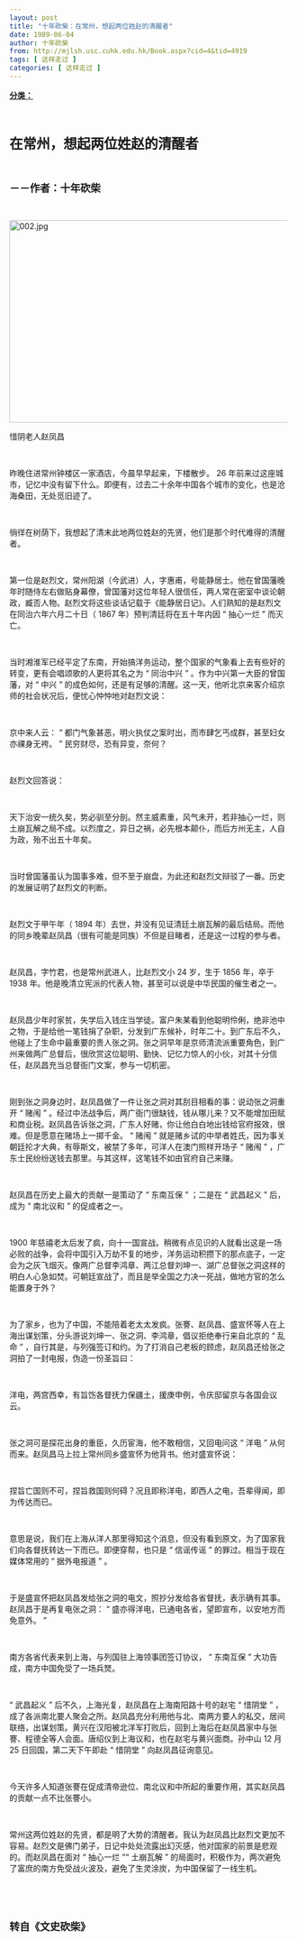 ```yaml
---
layout: post
title: "十年砍柴：在常州，想起两位姓赵的清醒者"
date: 1989-06-04
author: 十年砍柴
from: http://mjlsh.usc.cuhk.edu.hk/Book.aspx?cid=4&tid=4919
tags: [ 这样走过 ]
categories: [ 这样走过 ]
---
```


<div style="margin: 15px 10px 10px 0px;">
 <div>
  <span id="ctl00_ContentPlaceHolder1_chapter1_SubjectLabel" style="font-weight:bold;text-decoration:underline;">
   分类：
  </span>
 </div>
 <p class="p1">
  <b>
   <font size="5">
    <span class="s1">
    </span>
    <br/>
   </font>
  </b>
 </p>
 <p class="p2">
  <span class="s1">
   <b>
    <font size="5">
     在常州，想起两位姓赵的清醒者
    </font>
   </b>
  </span>
 </p>
 <p class="p1">
  <b>
   <font size="4">
    <span class="s1">
    </span>
    <br/>
   </font>
  </b>
 </p>
 <p class="p2">
  <span class="s1">
   <b>
    <font size="4">
     －－作者：十年砍柴
    </font>
   </b>
  </span>
 </p>
 <p class="p1">
  <span class="s1">
  </span>
  <br/>
 </p>
 <p class="p3">
  <span class="s1">
   <img alt="002.jpg" border="0" height="359" src="/medias/contents/4919/002.jpg" width="500"/>
  </span>
 </p>
 <p class="p2">
  <span class="s1">
   惜阴老人赵凤昌
  </span>
 </p>
 <p class="p1">
  <span class="s1">
  </span>
  <br/>
 </p>
 <p class="p2">
  <span class="s1">
   昨晚住进常州钟楼区一家酒店，今晨早早起来，下楼散步。
  </span>
  <span class="s2">
   26
  </span>
  <span class="s1">
   年前来过这座城市，记忆中没有留下什么。即便有，过去二十余年中国各个城市的变化，也是沧海桑田，无处觅旧迹了。
  </span>
 </p>
 <p class="p1">
  <span class="s1">
  </span>
  <br/>
 </p>
 <p class="p2">
  <span class="s1">
   徜徉在树荫下，我想起了清末此地两位姓赵的先贤，他们是那个时代难得的清醒者。
  </span>
 </p>
 <p class="p1">
  <span class="s1">
  </span>
  <br/>
 </p>
 <p class="p2">
  <span class="s1">
   第一位是赵烈文，常州阳湖（今武进）人，字惠甫，号能静居士。他在曾国藩晚年时随侍左右做贴身幕僚，曾国藩对这位年轻人很信任，两人常在密室中谈论朝政，臧否人物。赵烈文将这些谈话记载于《能静居日记》。人们熟知的是赵烈文在同治六年六月二十日（
  </span>
  <span class="s2">
   1867
  </span>
  <span class="s1">
   年）预判清廷将在五十年内因
  </span>
  <span class="s2">
   “
  </span>
  <span class="s1">
   抽心一烂
  </span>
  <span class="s2">
   ”
  </span>
  <span class="s1">
   而灭亡。
  </span>
 </p>
 <p class="p1">
  <span class="s1">
  </span>
  <br/>
 </p>
 <p class="p2">
  <span class="s1">
   当时湘淮军已经平定了东南，开始搞洋务运动，整个国家的气象看上去有些好的转变，更有会唱颂歌的人更将其名之为
  </span>
  <span class="s2">
   “
  </span>
  <span class="s1">
   同治中兴
  </span>
  <span class="s2">
   ”
  </span>
  <span class="s1">
   。作为中兴第一大臣的曾国藩，对
  </span>
  <span class="s2">
   “
  </span>
  <span class="s1">
   中兴
  </span>
  <span class="s2">
   ”
  </span>
  <span class="s1">
   的成色如何，还是有足够的清醒。这一天，他听北京来客介绍京师的社会状况后，便忧心忡忡地对赵烈文说：
  </span>
 </p>
 <p class="p1">
  <span class="s1">
  </span>
  <br/>
 </p>
 <p class="p2">
  <span class="s1">
   京中来人云：
  </span>
  <span class="s2">
   “
  </span>
  <span class="s1">
   都门气象甚恶，明火执仗之案时出，而市肆乞丐成群，甚至妇女亦祼身无袴。
  </span>
  <span class="s2">
   ”
  </span>
  <span class="s1">
   民穷财尽，恐有异变，奈何？
  </span>
 </p>
 <p class="p1">
  <span class="s1">
  </span>
  <br/>
 </p>
 <p class="p2">
  <span class="s1">
   赵烈文回答说：
  </span>
 </p>
 <p class="p1">
  <span class="s1">
  </span>
  <br/>
 </p>
 <p class="p2">
  <span class="s1">
   天下治安一统久矣，势必驯至分剖。然主威素重，风气未开，若非抽心一烂，则土崩瓦解之局不成。以烈度之，异日之祸，必先根本颠仆，而后方州无主，人自为政，殆不出五十年矣。
  </span>
 </p>
 <p class="p1">
  <span class="s1">
  </span>
  <br/>
 </p>
 <p class="p2">
  <span class="s1">
   当时曾国藩虽认为国事多难，但不至于崩盘，为此还和赵烈文辩驳了一番。历史的发展证明了赵烈文的判断。
  </span>
 </p>
 <p class="p1">
  <span class="s1">
  </span>
  <br/>
 </p>
 <p class="p2">
  <span class="s1">
   赵烈文于甲午年（
  </span>
  <span class="s2">
   1894
  </span>
  <span class="s1">
   年）去世，并没有见证清廷土崩瓦解的最后结局。而他的同乡晚辈赵凤昌（很有可能是同族）不但是目睹者，还是这一过程的参与者。
  </span>
 </p>
 <p class="p1">
  <span class="s1">
  </span>
  <br/>
 </p>
 <p class="p2">
  <span class="s1">
   赵凤昌，字竹君，也是常州武进人，比赵烈文小
  </span>
  <span class="s2">
   24
  </span>
  <span class="s1">
   岁，生于
  </span>
  <span class="s2">
   1856
  </span>
  <span class="s1">
   年，卒于
  </span>
  <span class="s2">
   1938
  </span>
  <span class="s1">
   年。他是晚清立宪派的代表人物，甚至可以说是中华民国的催生者之一。
  </span>
 </p>
 <p class="p1">
  <span class="s1">
  </span>
  <br/>
 </p>
 <p class="p2">
  <span class="s1">
   赵凤昌少年时家贫，失学后入钱庄当学徒。富户朱某看到他聪明伶俐，绝非池中之物，于是给他一笔钱捐了杂职，分发到广东候补，时年二十。到广东后不久，他碰上了生命中最重要的贵人张之洞。张之洞早年是京师清流派重要角色，到广州来做两广总督后，很欣赏这位聪明、勤快、记忆力惊人的小伙，对其十分信任，赵凤昌充当总督衙门文案，参与一切机密。
  </span>
 </p>
 <p class="p1">
  <span class="s1">
  </span>
  <br/>
 </p>
 <p class="p2">
  <span class="s1">
   刚到张之洞身边时，赵凤昌做了一件让张之洞对其刮目相看的事：说动张之洞重开
  </span>
  <span class="s2">
   “
  </span>
  <span class="s1">
   赌闱
  </span>
  <span class="s2">
   ”
  </span>
  <span class="s1">
   。经过中法战争后，两广衙门很缺钱，钱从哪儿来？又不能增加田赋和商业税。赵凤昌告诉张之洞，广东人好赌，你让他白白地出钱给官府报效，很难。但是愿意在赌场上一掷千金。
  </span>
  <span class="s2">
   “
  </span>
  <span class="s1">
   赌闱
  </span>
  <span class="s2">
   ”
  </span>
  <span class="s1">
   就是赌乡试的中举者姓氏，因为事关朝廷抡才大典，有辱斯文，被禁了多年，可洋人在澳门照样开场子
  </span>
  <span class="s2">
   “
  </span>
  <span class="s1">
   赌闱
  </span>
  <span class="s2">
   ”
  </span>
  <span class="s1">
   ，广东士民纷纷送钱去那里。与其这样，这笔钱不如由官府自己来赚。
  </span>
 </p>
 <p class="p1">
  <span class="s1">
  </span>
  <br/>
 </p>
 <p class="p2">
  <span class="s1">
   赵凤昌在历史上最大的贡献一是策动了
  </span>
  <span class="s2">
   “
  </span>
  <span class="s1">
   东南互保
  </span>
  <span class="s2">
   ”
  </span>
  <span class="s1">
   ；二是在
  </span>
  <span class="s2">
   “
  </span>
  <span class="s1">
   武昌起义
  </span>
  <span class="s2">
   ”
  </span>
  <span class="s1">
   后，成为
  </span>
  <span class="s2">
   “
  </span>
  <span class="s1">
   南北议和
  </span>
  <span class="s2">
   ”
  </span>
  <span class="s1">
   的促成者之一。
  </span>
 </p>
 <p class="p1">
  <span class="s1">
  </span>
  <br/>
 </p>
 <p class="p2">
  <span class="s2">
   1900
  </span>
  <span class="s1">
   年慈禧老太后发了疯，向十一国宣战。稍微有点见识的人就看出这是一场必败的战争，会将中国引入万劫不复的地步，洋务运动积攒下的那点底子，一定会为之灰飞烟灭。像两广总督李鸿章、两江总督刘坤一、湖广总督张之洞这样的明白人心急如焚。可朝廷宣战了，而且是举全国之力决一死战，做地方官的怎么能置身于外？
  </span>
 </p>
 <p class="p1">
  <span class="s1">
  </span>
  <br/>
 </p>
 <p class="p2">
  <span class="s1">
   为了家乡，也为了中国，不能陪着老太太发疯。张謇、赵凤昌、盛宣怀等人在上海出谋划策，分头游说刘坤一、张之洞、李鸿章，倡议拒绝奉行来自北京的
  </span>
  <span class="s2">
   “
  </span>
  <span class="s1">
   乱命
  </span>
  <span class="s2">
   ”
  </span>
  <span class="s1">
   ，自行其是，与列强签订和约。为了打消自己老板的顾虑，赵凤昌还给张之洞拍了一封电报，伪造一份圣旨曰：
  </span>
 </p>
 <p class="p1">
  <span class="s1">
  </span>
  <br/>
 </p>
 <p class="p2">
  <span class="s1">
   洋电，两宫西幸，有旨饬各督抚力保疆土，援庚申例，令庆邸留京与各国会议云。
  </span>
 </p>
 <p class="p1">
  <span class="s1">
  </span>
  <br/>
 </p>
 <p class="p2">
  <span class="s1">
   张之洞可是探花出身的重臣，久历宦海，他不敢相信，又回电问这
  </span>
  <span class="s2">
   “
  </span>
  <span class="s1">
   洋电
  </span>
  <span class="s2">
   ”
  </span>
  <span class="s1">
   从何而来。赵凤昌马上拉上常州同乡盛宣怀为他背书。他对盛宣怀说：
  </span>
 </p>
 <p class="p1">
  <span class="s1">
  </span>
  <br/>
 </p>
 <p class="p2">
  <span class="s1">
   捏旨亡国则不可，捏旨救国则何碍？况且即称洋电，即西人之电，吾辈得闻，即为传达而已。
  </span>
 </p>
 <p class="p1">
  <span class="s1">
  </span>
  <br/>
 </p>
 <p class="p2">
  <span class="s1">
   意思是说，我们在上海从洋人那里得知这个消息，但没有看到原文，为了国家我们向各督抚转达一下而已。即便穿帮，也只是
  </span>
  <span class="s2">
   “
  </span>
  <span class="s1">
   信谣传谣
  </span>
  <span class="s2">
   ”
  </span>
  <span class="s1">
   的罪过。相当于现在媒体常用的
  </span>
  <span class="s2">
   “
  </span>
  <span class="s1">
   据外电报道
  </span>
  <span class="s2">
   ”
  </span>
  <span class="s1">
   。
  </span>
 </p>
 <p class="p1">
  <span class="s1">
  </span>
  <br/>
 </p>
 <p class="p2">
  <span class="s1">
   于是盛宣怀把赵凤昌发给张之洞的电文，照抄分发给各省督抚，表示确有其事。赵凤昌于是再复电张之洞：
  </span>
  <span class="s2">
   “
  </span>
  <span class="s1">
   盛亦得洋电，已通电各省，望即宣布，以安地方而免意外。
  </span>
  <span class="s2">
   ”
  </span>
 </p>
 <p class="p1">
  <span class="s1">
  </span>
  <br/>
 </p>
 <p class="p2">
  <span class="s1">
   南方各省代表来到上海，与列国驻上海领事团签订协议，
  </span>
  <span class="s2">
   “
  </span>
  <span class="s1">
   东南互保
  </span>
  <span class="s2">
   ”
  </span>
  <span class="s1">
   大功告成，南方中国免受了一场兵燹。
  </span>
 </p>
 <p class="p1">
  <span class="s1">
  </span>
  <br/>
 </p>
 <p class="p2">
  <span class="s2">
   “
  </span>
  <span class="s1">
   武昌起义
  </span>
  <span class="s2">
   ”
  </span>
  <span class="s1">
   后不久，上海光复，赵凤昌在上海南阳路十号的赵宅
  </span>
  <span class="s2">
   “
  </span>
  <span class="s1">
   惜阴堂
  </span>
  <span class="s2">
   ”
  </span>
  <span class="s1">
   ，成了各派南北要人聚会之所。赵凤昌充分利用他与北、南两方要人的私交，居间联络，出谋划策。黄兴在汉阳被北洋军打败后，回到上海后在赵凤昌家中与张謇、程德全等人会面。唐绍仪到上海议和，也在赵宅与黄兴面商。孙中山
  </span>
  <span class="s2">
   12
  </span>
  <span class="s1">
   月
  </span>
  <span class="s2">
   25
  </span>
  <span class="s1">
   日回国，第二天下午即赴
  </span>
  <span class="s2">
   “
  </span>
  <span class="s1">
   惜阴堂
  </span>
  <span class="s2">
   ”
  </span>
  <span class="s1">
   向赵凤昌征询意见。
  </span>
 </p>
 <p class="p1">
  <span class="s1">
  </span>
  <br/>
 </p>
 <p class="p2">
  <span class="s1">
   今天许多人知道张謇在促成清帝逊位、南北议和中所起的重要作用，其实赵凤昌的贡献一点不比张謇小。
  </span>
 </p>
 <p class="p1">
  <span class="s1">
  </span>
  <br/>
 </p>
 <p class="p2">
  <span class="s1">
   常州这两位姓赵的先贤，都是明了大势的清醒者。我认为赵凤昌比赵烈文更加不容易。赵烈文是佛门弟子，日记中处处流露出幻灭感，他对国家的前景是悲观的。而赵凤昌在面对
  </span>
  <span class="s2">
   “
  </span>
  <span class="s1">
   抽心一烂
  </span>
  <span class="s2">
   ”“
  </span>
  <span class="s1">
   土崩瓦解
  </span>
  <span class="s2">
   ”
  </span>
  <span class="s1">
   的局面时，积极作为，两次避免了富庶的南方免受战火波及，避免了生灵涂炭，为中国保留了一线生机。
  </span>
 </p>
 <p class="p1">
  <span class="s1">
  </span>
  <br/>
 </p>
 <p class="p1">
  <b>
   <font size="4">
    <span class="s1">
    </span>
    <br/>
   </font>
  </b>
 </p>
 <p class="p2">
  <span class="s1">
   <b>
    <font size="4">
     转自《文史砍柴》
    </font>
   </b>
  </span>
 </p>
</div>

